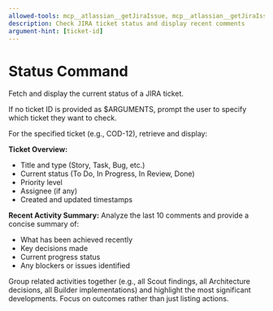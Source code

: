 ```yaml
---
allowed-tools: mcp__atlassian__getJiraIssue, mcp__atlassian__getJiraIssueRemoteIssueLinks
description: Check JIRA ticket status and display recent comments
argument-hint: [ticket-id]
---
```


# Status Command

Fetch and display the current status of a JIRA ticket.

If no ticket ID is provided as $ARGUMENTS, prompt the user to specify which ticket they want to check.

For the specified ticket (e.g., COD-12), retrieve and display:

**Ticket Overview:**
- Title and type (Story, Task, Bug, etc.)
- Current status (To Do, In Progress, In Review, Done)
- Priority level
- Assignee (if any)
- Created and updated timestamps

**Recent Activity Summary:**
Analyze the last 10 comments and provide a concise summary of:
- What has been achieved recently
- Key decisions made
- Current progress status
- Any blockers or issues identified

Group related activities together (e.g., all Scout findings, all Architecture decisions, all Builder implementations) and highlight the most significant developments. Focus on outcomes rather than just listing actions.
